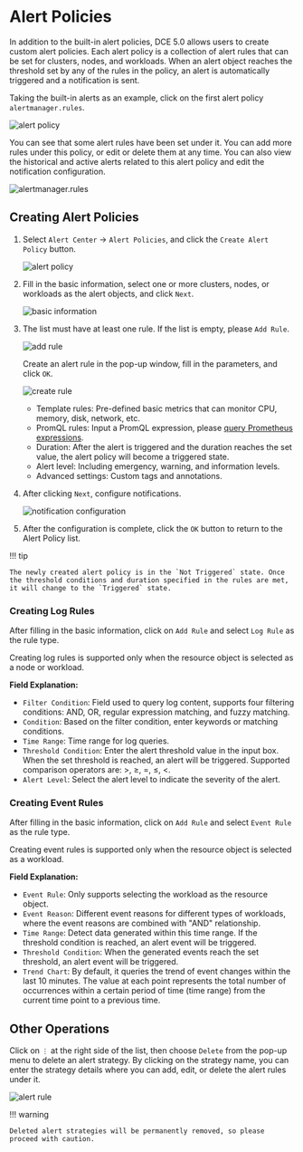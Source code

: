 # Alert Policies

In addition to the built-in alert policies, DCE 5.0 allows users to create custom alert policies. Each alert policy is a collection of alert rules that can be set for clusters, nodes, and workloads. When an alert object reaches the threshold set by any of the rules in the policy, an alert is automatically triggered and a notification is sent.

Taking the built-in alerts as an example, click on the first alert policy `alertmanager.rules`.

![alert policy](https://docs.daocloud.io/daocloud-docs-images/docs/en/docs/insight/images/alert-policy01.png)

You can see that some alert rules have been set under it. You can add more rules under this policy, or edit or delete them at any time. You can also view the historical and active alerts related to this alert policy and edit the notification configuration.

![alertmanager.rules](https://docs.daocloud.io/daocloud-docs-images/docs/en/docs/insight/images/alert-policy02.png)

## Creating Alert Policies

1. Select `Alert Center` -> `Alert Policies`, and click the `Create Alert Policy` button.

    ![alert policy](https://docs.daocloud.io/daocloud-docs-images/docs/en/docs/insight/images/alert-policy01.png)

2. Fill in the basic information, select one or more clusters, nodes, or workloads as the alert objects, and click `Next`.

    ![basic information](https://docs.daocloud.io/daocloud-docs-images/docs/en/docs/insight/images/alert-policy03.png)

3. The list must have at least one rule. If the list is empty, please `Add Rule`.

    ![add rule](https://docs.daocloud.io/daocloud-docs-images/docs/en/docs/insight/images/alert-policy04.png)

    Create an alert rule in the pop-up window, fill in the parameters, and click `OK`.

    ![create rule](https://docs.daocloud.io/daocloud-docs-images/docs/en/docs/insight/images/alert-policy05.png)

    - Template rules: Pre-defined basic metrics that can monitor CPU, memory, disk, network, etc.
    - PromQL rules: Input a PromQL expression, please [query Prometheus expressions](https://prometheus.io/docs/prometheus/latest/querying/basics/).
    - Duration: After the alert is triggered and the duration reaches the set value, the alert policy will become a triggered state.
    - Alert level: Including emergency, warning, and information levels.
    - Advanced settings: Custom tags and annotations.

4. After clicking `Next`, configure notifications.

    ![notification configuration](https://docs.daocloud.io/daocloud-docs-images/docs/en/docs/insight/images/alert-policy06.png)

5. After the configuration is complete, click the `OK` button to return to the Alert Policy list.

!!! tip

    The newly created alert policy is in the `Not Triggered` state. Once the threshold conditions and duration specified in the rules are met, it will change to the `Triggered` state.

### Creating Log Rules

After filling in the basic information, click on `Add Rule` and select `Log Rule` as the rule type.

Creating log rules is supported only when the resource object is selected as a node or workload.


**Field Explanation:**

- `Filter Condition`: Field used to query log content, supports four filtering conditions: AND, OR, regular expression matching, and fuzzy matching.
- `Condition`: Based on the filter condition, enter keywords or matching conditions.
- `Time Range`: Time range for log queries.
- `Threshold Condition`: Enter the alert threshold value in the input box. When the set threshold is reached, an alert will be triggered. Supported comparison operators are: >, ≥, =, ≤, <.
- `Alert Level`: Select the alert level to indicate the severity of the alert.

### Creating Event Rules

After filling in the basic information, click on `Add Rule` and select `Event Rule` as the rule type.

Creating event rules is supported only when the resource object is selected as a workload.

**Field Explanation:**

- `Event Rule`: Only supports selecting the workload as the resource object.
- `Event Reason`: Different event reasons for different types of workloads, where the event reasons are combined with "AND" relationship.
- `Time Range`: Detect data generated within this time range. If the threshold condition is reached, an alert event will be triggered.
- `Threshold Condition`: When the generated events reach the set threshold, an alert event will be triggered.
- `Trend Chart`: By default, it queries the trend of event changes within the last 10 minutes. The value at each point represents the total number of occurrences within a certain period of time (time range) from the current time point to a previous time.

## Other Operations

Click on `⋮` at the right side of the list, then choose `Delete` from the pop-up menu to delete an alert strategy. By clicking on the strategy name, you can enter the strategy details where you can add, edit, or delete the alert rules under it.

![alert rule](https://docs.daocloud.io/daocloud-docs-images/docs/en/docs/insight/images/alert-policy07.png)

!!! warning

    Deleted alert strategies will be permanently removed, so please proceed with caution.
